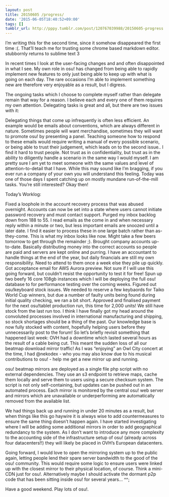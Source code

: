 ```yaml
---
layout: post
title: 20150605 /progress/
date: '2015-06-05T18:40:52+09:00'
tags: []
tumblr_url: http://pppy.tumblr.com/post/120767039988/20150605-progress
---
```

I’m writing this for the second time, since it somehow disappeared the first time :(. That’ll teach me for trusting some chrome based markdown editor. stubbornly returns to sublime text 3

In recent times I look at the user-facing changes and and often disappointed in what I see. My own role in osu! has changed from being able to rapidly implement new features to only just being able to keep up with what is going on each day. The rare occasions I’m able to implement something new are therefore very enjoyable as a result, but I digress.

The ongoing tasks which I choose to complete myself rather than delegate remain that way for a reason. I believe each and every one of them requires my own attention. Delegating tasks is great and all, but there are two issues with it:

Delegating things that come up infrequently is often less efficient. An example would be emails about conventions, which are always different in nature. Sometimes people will want merchandise, sometimes they will want to promote osu! by presenting a panel. Teaching someone how to respond to these emails would require writing a manual of every possible scenario, or being able to trust their judgement, which leads on to the second issue..
I find it hard to trust people. Not trust as in confidentiality, but trust as in the ability to diligently handle a scenario in the same way I would myself. I am pretty sure I am yet to meet someone with the same values and level of attention-to-detail that I have. While this may sound like I’m bragging, if you ever run a company of your own you will understand this feeling.
Today was one of those days I spent catching up on mostly mundane run-of-the-mill tasks. You’re still interested? Okay then!

Today’s Worklog:

Fixed a loophole in the account recovery process that was abused overnight. Accounts can now be set into a state where users cannot initiate password recovery and must contact support.
Purged my inbox backlog down from 188 to 55. I read emails as the come in and when necessary reply within a minute or two, but less important emails are snoozed until a later date. I find it easier to process these in one large batch rather than as-they-come. This is what my inbox looks like now. Might take a few beers tomorrow to get through the remainder ;).
Brought company accounts up-to-date. Basically distributing money into the correct accounts so people are paid and servers are kept online and purring. I have an accountant to handle things at the end of the year, but daily financials are still my own responsibility. Need to attend to them once a week else they pile up quickly.
Got acceptance email for AWS Aurora preview. Not sure if I will use this going forward, but couldn’t resist the opportunity to test it for free! Spun up two beefy 16 core 108gb instances which I will be deploying the full osu! database to for performance testing over the coming weeks.
Figured out osu!keyboard stock issues. We needed to reserve a few keybaords for Taiko World Cup winners, but due a number of faulty units being found during initial quality checking, we ran a bit short.
Approved and finalised payment for the next osu!tablet production run, this time for 2,000 units! We still have stock from the last run too. I think I have finally got my head around the convoluted processes involved in international manufacturing and shipping, so stock shortages should be a thing of the past.
Our knowledge base is now fully stocked with content, hopefully helping users before they unnecessarily post to the forum!
So let’s briefly revisit something that happened last week: OVH had a downtime which lasted several hours as the result of a cable being cut. This meant the sudden loss of all our beatmap download mirror traffic! As I was “enjoying” an Owl City concert at the time, I had @nekodex - who you may also know due to his musical contributions to osu! - help me get a new mirror up and running.

osu! beatmap mirrors are deployed as a single file php script with no external dependencies. They use an s3 endpoint to retrieve maps, cache them locally and serve them to users using a secure checksum system. The script is not only self-containing, but updates can be pushed out in an automated process. Each mirror is monitored by the central osu! web server and mirrors which are unavailable or underperforming are automatically removed from the available list.

We had things back up and running in under 20 minutes as a result, but when things like this go haywire it is always wise to add countermeasures to ensure the same thing doesn’t happen again. I have started investigating where I will be adding some additional mirrors in order to add geographical redundancy to the system. As I don’t want to introduce any more complexity to the accounting side of the infrastructure setup of osu! (already across four datacenters!!) they will likely be placed in OVH’s European datacenters.

Going forward, I would love to open the mirroring system up to the public again, letting people lend their spare server bandwidth to the good of the osu! community. This would require some logic to ensure users were linked up with the closest mirror to their physical location, of course. Think a mini-CDN just for osu!. Alternatively maybe I should activate the dormant p2p code that has been sitting inside osu! for several years… ^^;

Have a good weekend. Play lots of osu!.
